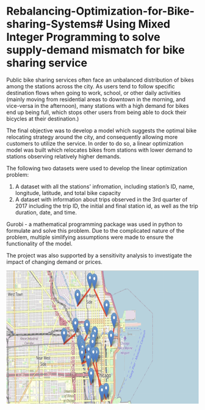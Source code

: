 # Rebalancing-Optimization-for-Bike-sharing-Systems# Using Mixed Integer Programming to solve supply-demand mismatch for bike sharing service

Public bike sharing services often face an unbalanced distribution of bikes among the stations across the city. As users tend to follow specific destination flows when going to work, school, or other daily activities (mainly moving from residential areas to downtown in the morning, and vice-versa in the afternoon), many
stations with a high demand for bikes end up being full, which stops other users from being able to dock their bicycles at their destination.)

The final objective was to develop a model which suggests the optimal bike relocating strategy around the city, and consequently allowing more customers to utilize the service. In order to do so, a linear optimization model was built which relocates bikes from stations with lower demand to stations observing relatively higher demands.

The following two datasets were used to develop the linear optimization problem:
1. A dataset with all the stations' infromation, including station’s ID, name, longitude, latitude, and total bike capacity
2. A dataset with information about trips observed in the 3rd quarter of 2017 including the trip ID, the initial and final station id, as well as the trip duration, date, and time.

Gurobi - a mathematical programming package was used in python to formulate and solve this problem. Due to the complicated nature of the problem, multiple simlifying assumptions were made to ensure the functionality of the model. 

The project was also supported by a sensitivity analysis to investigate the impact of changing demand or prices.


<p align="center">
  <img width="830" height="350" src="https://github.com/codebyvictor/Rebalancing-Optimization-for-Bike-sharing-Systems/blob/15670d71cd9794acd85617ffafdb47f9dd938617/bixi.png">
</p>
